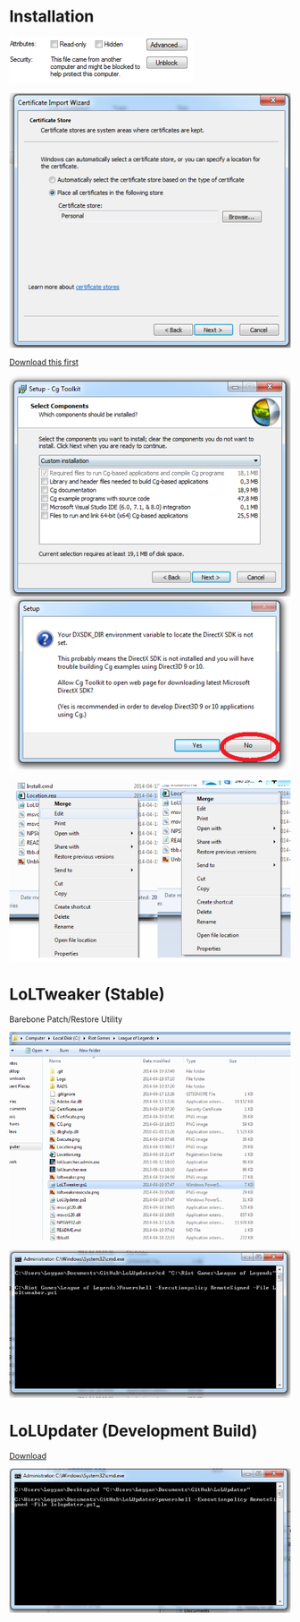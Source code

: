 Installation
===

![alt text](Unblock.png)

![alt text](Certificate.png)

[Download this first](http://developer.download.nvidia.com/cg/Cg_3.1/Cg-3.1_April2012_Setup.exe)

![alt text](CG.png)

![alt text](Location.png)

LoLTweaker (Stable)
==============
Barebone Patch/Restore Utility

![alt text](loltweaker.png)

![alt text](loltweakerexecute.png)

LoLUpdater (Development Build)
==========

[Download](https://github.com/Loggan08/LoLUpdater/archive/master.zip)

![alt text](Execute.png)







